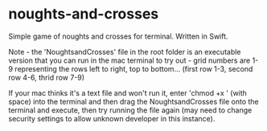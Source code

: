 # noughts-and-crosses
Simple game of noughts and crosses for terminal. Written in Swift. 

Note - the 'NoughtsandCrosses' file in the root folder is an executable version that you can run in the mac terminal to try out - grid numbers are 1-9 representing the rows left to right, top to bottom... (first row 1-3, second row 4-6, thrid row 7-9)

If your mac thinks it's a text file and won't run it, enter 'chmod +x ' (with space) into the terminal and then drag the NoughtsandCrosses file onto the terminal and execute, then try running the file again (may need to change security settings to allow unknown developer in this instance).
